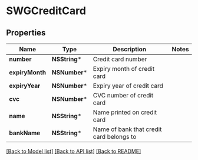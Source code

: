 # SWGCreditCard

## Properties
Name | Type | Description | Notes
------------ | ------------- | ------------- | -------------
**number** | **NSString*** | Credit card number | 
**expiryMonth** | **NSNumber*** | Expiry month of credit card | 
**expiryYear** | **NSNumber*** | Expiry year of credit card | 
**cvc** | **NSNumber*** | CVC number of credit card | 
**name** | **NSString*** | Name printed on credit card | 
**bankName** | **NSString*** | Name of bank that credit card belongs to | 

[[Back to Model list]](../README.md#documentation-for-models) [[Back to API list]](../README.md#documentation-for-api-endpoints) [[Back to README]](../README.md)


